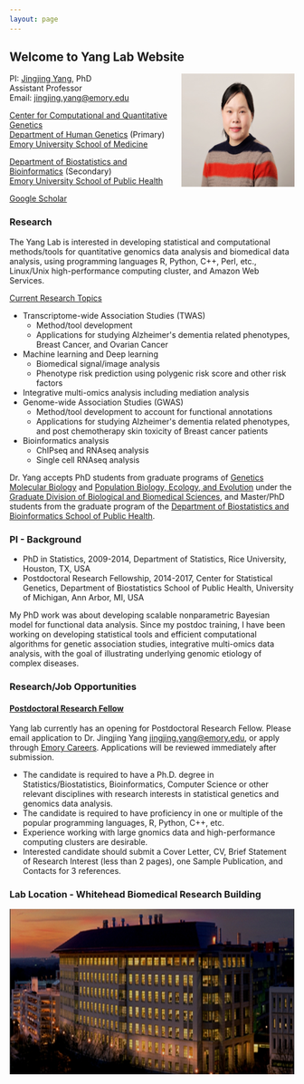 ```yaml
---
layout: page
---
```


<!-- {% include JB/setup %} -->

## Welcome to Yang Lab Website

<img style="float: right;" src="assets/JY_pic_2020.JPG" width = "200" height = "200">

PI: [Jingjing Yang](https://med.emory.edu/directory/profile/?u=JYANG51), PhD <br>
Assistant Professor <br>
Email: <jingjing.yang@emory.edu> <br>

[Center for Computational and Quantitative Genetics](http://ccqg.emory.edu/) <br>
[Department of Human Genetics](https://med.emory.edu/directory/profile/?u=JYANG51) (Primary) <br>
[Emory University School of Medicine](https://med.emory.edu/)

[Department of Biostatistics and Bioinformatics](https://sph.emory.edu/faculty/profile/index.php?FID=jingjing-yang-10942) (Secondary) <br>
[Emory University School of Public Health](https://sph.emory.edu/)


[Google Scholar](https://scholar.google.com/citations?user=ANXPW-UAAAAJ&hl=en)

### Research
The Yang Lab is interested in developing statistical and computational methods/tools for quantitative genomics data analysis and biomedical data analysis, using programming languages R, Python, C++, Perl, etc., Linux/Unix high-performance computing cluster, and Amazon Web Services.

<ins>Current Research Topics</ins>

* Transcriptome-wide Association Studies (TWAS) 
	* Method/tool development
	* Applications for studying Alzheimer's dementia related phenotypes, Breast Cancer, and Ovarian Cancer
* Machine learning and Deep learning
	* Biomedical signal/image analysis
	* Phenotype risk prediction using polygenic risk score and other risk factors
* Integrative multi-omics analysis including mediation analysis
* Genome-wide Association Studies (GWAS) 
	* Method/tool development to account for functional annotations
	* Applications for studying Alzheimer's dementia related phenotypes, and post chemotherapy skin toxicity of Breast cancer patients
* Bioinformatics analysis
	* ChIPseq and RNAseq analysis
	* Single cell RNAseq analysis

Dr. Yang accepts PhD students from graduate programs of [Genetics Molecular Biology](http://biomed.emory.edu/PROGRAM_SITES/GMB/) and [Population Biology, Ecology, and Evolution](http://biomed.emory.edu/PROGRAM_SITES/PBEE/) under the [Graduate Division of Biological and Biomedical Sciences](http://www.biomed.emory.edu/), and Master/PhD students from the graduate program of the [Department of Biostatistics and Bioinformatics School of Public Health](https://sph.emory.edu/admissions/phd/index.html).

### PI - Background
* PhD in Statistics, 2009-2014, Department of Statistics, Rice University, Houston, TX, USA
* Postdoctoral Research Fellowship, 2014-2017, Center for Statistical Genetics, Department of Biostatistics School of Public Health, University of Michigan, Ann Arbor, MI, USA

My PhD work was about developing scalable nonparametric Bayesian model for functional data analysis. Since my postdoc training, I have been working on developing statistical tools and efficient computational algorithms for genetic association studies, integrative multi-omics data analysis, with the goal of illustrating underlying genomic etiology of complex diseases.

### Research/Job Opportunities

<!--- 
#### Research Assistant for Emory Students
Yang lab welcomes all levels of Emory Students including Undergraduate, Master, and PhD to apply for hourly paid research assistant positions.

* The candidate is expected to have a quantitative background with basic statistics and computation knowledge; proficiency in one or multiple of the popular programming languages, e.g., R, Python, C++, Perl; and an interest in data science, machine learning, or quantitative genomics data analysis.
* Experience working with big biomedical data, next-generation sequence data, genomics data analysis, machine learning and deep learning method application, and high-performance clusters are desirable but not required.

<ins>This position is suitable for </ins>

* Emory Undergraduates who are seeking research experience in data science
* SPH Master students who are looking for Applied Practice Experience (REAL is accepted but not required)
* Master/PhD students of the Department of Biostatistics and Bioinformatics who are looking for thesis mentor and projects
-->

<!--- 
#### Research Specialist
Yang lab currently has an opening for Research Specialist. Please email application to Dr. Jingjing Yang <jingjing.yang@emory.edu>. Applications will be reviewed immediately after submission.

* The candidate is required to have a B.S. or Master degree in Mathmatics, Epigenetics, Statistics/Biostatistics, Bioinformatics, Computer Science or other relevant disciplines with research interests in quantitative genomics analysis and data sciense.
* The candidate is expected to have proficiency in one or multiple of the popular programming languages, R, Python, C++, etc.
* Experience working with large gnomics data and high-performance computing clusters are desirable but not required.
* Interested candidate should submit CV, Brief Statement of Research Interest (one page), and Contacts for 3 references.
-->

#### [Postdoctoral Research Fellow](https://faculty-emory.icims.com/jobs/59581/post-doctoral-fellow---human-genetics--yang-lab/job?hub=13)
Yang lab currently has an opening for Postdoctoral Research Fellow. Please email application to Dr. Jingjing Yang <jingjing.yang@emory.edu>, or apply through [Emory Careers](https://faculty-emory.icims.com/jobs/59581/post-doctoral-fellow---human-genetics--yang-lab/job?hub=13). Applications will be reviewed immediately after submission.

* The candidate is required to have a Ph.D. degree in Statistics/Biostatistics, Bioinformatics, Computer Science or other relevant disciplines with research interests in statistical genetics and genomics data analysis.
* The candidate is required to have proficiency in one or multiple of the popular programming languages, R, Python, C++, etc.
* Experience working with large gnomics data and high-performance computing clusters are desirable.
* Interested candidate should submit a Cover Letter, CV, Brief Statement of Research Interest (less than 2 pages), one Sample Publication, and Contacts for 3 references.




### Lab Location - Whitehead Biomedical Research Building
<img style="float: center;" src="assets/Whitehead.png">

